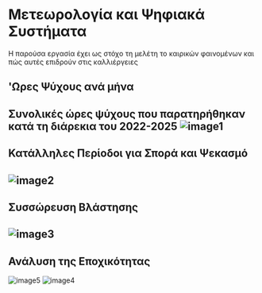 # Μετεωρολογία και Ψηφιακά Συστήματα
 Η παρούσα εργασία έχει ως στόχο τη μελέτη το καιρικών φαινομένων και πώς αυτές επιδρούν στις καλλιέργειες
 ## 'Ωρες Ψύχους ανά μήνα
 Συνολικές ώρες ψύχους που παρατηρήθηκαν κατά τη διάρεκια του 2022-2025 
 ![image1](chilling.png)
 ---
 ## Κατάλληλες Περίοδοι για Σπορά και Ψεκασμό

 ![image2](jece.png)
 ---
 ## Συσσώρευση Βλάστησης 
 ![image3](monthly_GDD.png)
 ---
 ## Ανάλυση της Εποχικότητας 
 ![image5](seasonal_trends_temperature.png)
 ![image4](seasonal_decomposition_temperature.png)
